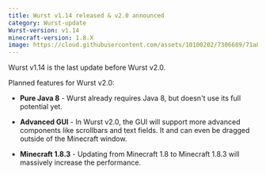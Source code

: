 ```yaml
---
title: Wurst v1.14 released & v2.0 announced
category: Wurst-update
Wurst-version: v1.14
minecraft-version: 1.8.X
image: https://cloud.githubusercontent.com/assets/10100202/7306689/71a8aa2c-ea07-11e4-9c98-2d02691dd96e.jpg
---
```

Wurst v1.14 is the last update before Wurst v2.0.

Planned features for Wurst v2.0:

- **Pure Java 8** - Wurst already requires Java 8, but doesn't use its full potential yet.

- **Advanced GUI** - In Wurst v2.0, the GUI will support more advanced components like scrollbars and text fields. It and can even be dragged outside of the Minecraft window.

- **Minecraft 1.8.3** - Updating from Minecraft 1.8 to Minecraft 1.8.3 will massively increase the performance.
